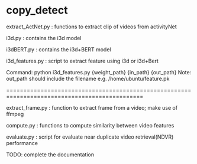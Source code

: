 # copy_detect

extract_ActNet.py : functions to extract clip of videos from activityNet

i3d.py : contains the i3d model

i3dBERT.py : contains the i3d+BERT model

i3d_features.py : script to extract feature using i3d or i3d+Bert

Command: python i3d_features.py {weight_path} {in_path} {out_path}
Note: out_path should include the filename e.g. /home/ubuntu/feature.pk

==============================================================================================

extract_frame.py : function to extract frame from a video; make use of ffmpeg

compute.py : functions to compute similarity between video features

evaluate.py : script for evaluate near duplicate video retrieval(NDVR) performance

TODO: complete the documentation

